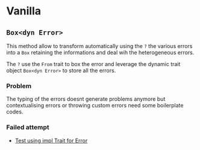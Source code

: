 # Vanilla
 
## `Box<dyn Error>`

This method allow to transform automatically using the `?` the various errors into a `Box` retaining the informations 
and deal wih the heterogeneous errors.

The `?` use the `From` trait to box the error and leverage the dynamic trait object `Box<dyn Error>` to store all the errors.

### Problem

The typing of the errors doesnt generate problems anymore but contextualising errors or throwing custom errors need 
some boilerplate codes.


### Failed attempt 
 - [Test using impl Trait for Error](testimplerror.md)